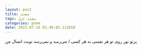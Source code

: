 ```yaml
---
layout: post
title: سعدی
tags: سعدی غزل
categories: poem
date: 2022-07-16 01:49:03.112658
---
```


پرتو نور روی تو هر نفسی به هر کسی / می‌رسد و نمی‌رسد نوبت اتصال من